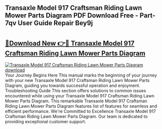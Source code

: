 ## Transaxle Model 917 Craftsman Riding Lawn Mower Parts Diagram PDF Download Free - Part-7qv User Guide Repair Bey9j

# <h2><a href="http://dfnrcg.blite.top/?on=Transaxle+Model+917+Craftsman+Riding+Lawn+Mower+Parts+Diagram">🔗Download New 👉🔴 Transaxle Model 917 Craftsman Riding Lawn Mower Parts Diagram</a></h2>

[![Transaxle Model 917 Craftsman Riding Lawn Mower Parts Diagram download](https://i.imgur.com/lujVjoI.png)](http://dfnrcg.blite.top/?on=Transaxle+Model+917+Craftsman+Riding+Lawn+Mower+Parts+Diagram)
Your Journey Begins Here This manual marks the beginning of your journey with your new Transaxle Model 917 Craftsman Riding Lawn Mower Parts Diagram, guiding you towards successful operation and enjoyment. Troubleshooting Guide This section offers solutions to common issues encountered while using your Transaxle Model 917 Craftsman Riding Lawn Mower Parts Diagram. This remarkable Transaxle Model 917 Craftsman Riding Lawn Mower Parts Diagram features list of features for seamless and efficient performance. We're Committed to Excellence Transaxle Model 917 Craftsman Riding Lawn Mower Parts Diagram. Our team is dedicated to providing exceptional customer support.
